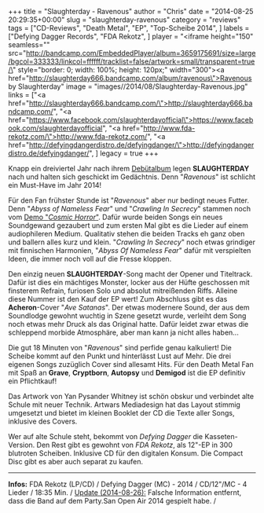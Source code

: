 +++
title = "Slaughterday - Ravenous"
author = "Chris"
date = "2014-08-25 20:29:35+00:00"
slug = "slaughterday-ravenous"
category = "reviews"
tags = ["CD-Reviews", "Death Metal", "EP", "Top-Scheibe 2014", ]
labels = ["Defying Dagger Records", "FDA Rekotz", ]
player = "<iframe height=\"150\" seamless=\"\" src=\"http://bandcamp.com/EmbeddedPlayer/album=3659175691/size=large/bgcol=333333/linkcol=ffffff/tracklist=false/artwork=small/transparent=true/\" style=\"border: 0; width: 100%; height: 120px;\" width=\"300\"><a href=\"http://slaughterday666.bandcamp.com/album/ravenous\">Ravenous by Slaughterday</a></iframe>"
image = "images//2014/08/Slaughterday-Ravenous.jpg"
links = ["<a href=\"http://slaughterday666.bandcamp.com/\">http://slaughterday666.bandcamp.com/</a>", "<a href=\"https://www.facebook.com/slaughterdayofficial\">https://www.facebook.com/slaughterdayofficial</a>", "<a href=\"http://www.fda-rekotz.com/\">http://www.fda-rekotz.com/</a>", "<a href=\"http://defyingdangerdistro.de/defyingdanger/\">http://defyingdangerdistro.de/defyingdanger/</a>", ]
legacy = true
+++



Knapp ein dreiviertel Jahr nach ihrem <a href="http://necroslaughter.de/2014/01/slaughterday-nightmare-vortex/" title="Slaughterday – Nightmare Vortex">Debütalbum</a> legen **SLAUGHTERDAY** nach und halten sich geschickt im Gedächtnis. Denn "_Ravenous_" ist schlicht ein Must-Have im Jahr 2014!

Für den Fan frühster Stunde ist "_Ravenous_" aber nur bedingt neues Futter. Denn "_Abyss of Nameless Fear_" und "_Crawling In Secrecy_" stammen noch vom <a href="http://necroslaughter.de/2013/04/slaughterday-cosmic-horror/" title="Slaughterday – Cosmic Horror">Demo "_Cosmic Horror_"</a>. Dafür wurde beiden Songs ein neues Soundgewand gezaubert und zum ersten Mal gibt es die Lieder auf einem audiophileren Medium. Qualitativ stehen die beiden Tracks eh ganz oben und ballern alles kurz und klein. "_Crawling In Secrecy_" noch etwas grindiger mit finnischen Harmonien, "_Abyss Of Nameless Fear_" dafür mit verspielten Ideen, die immer noch voll auf die Fresse kloppen.

Den einzig neuen **SLAUGHTERDAY**-Song macht der Opener und Titeltrack. Dafür ist dies ein mächtiges Monster, locker aus der Hüfte geschossen mit finsterem Refrain, furiosen Solo und absolut mitreißenden Riffs. Alleine diese Nummer ist den Kauf der EP wert! Zum Abschluss gibt es das **Acheron**-Cover "_Ave Satanas_". Der etwas modernere Sound, der aus dem Soundlodge gewohnt wuchtig in Szene gesetzt wurde, verleiht dem Song noch etwas mehr Druck als das Original hatte. Dafür leidet zwar etwas die schleppend morbide Atmosphäre, aber man kann ja nicht alles haben...

Die gut 18 Minuten von "_Ravenous_" sind perfide genau kalkuliert! Die Scheibe kommt auf den Punkt und hinterlässt Lust auf Mehr.  Die drei eigenen Songs zuzüglich Cover sind allesamt Hits. Für den Death Metal Fan mit Spaß an **Grave**, **Cryptborn**, **Autopsy** und **Demigod** ist die EP definitiv ein Pflichtkauf!

Das Artwork von Yan Pysander Whitney ist schön obskur und verbindet alte Schule mit neuer Technik. Artwars Mediadesign hat das Layout stimmig umgesetzt und bietet im kleinen Booklet der CD die Texte aller Songs, inklusive des Covers.

Wer auf alte Schule steht, bekommt von _Defying Dagger_ die Kasseten-Version. Den Rest gibt es gewohnt von _FDA Rekotz_, als 12"-EP in 300 blutroten Scheiben. Inklusive CD für den digitalen Konsum. Die Compact Disc gibt es aber auch separat zu kaufen.





---
**Infos:**
FDA Rekotz (LP/CD) / Defying Dagger (MC) - 2014 / 
CD/12"/MC - 4 Lieder / 18:35 Min. / 
<ins datetime="2014-08-26T18:19:01+00:00">Update (2014-08-26):</ins> Falsche Information entfernt, dass die Band auf dem Party.San Open Air 2014 gespielt habe. / 
